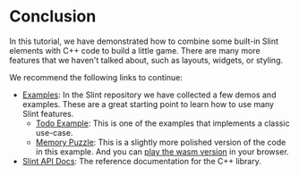 # Conclusion

In this tutorial, we have demonstrated how to combine some built-in Slint elements with C++ code to build a little
game. There are many more features that we haven't talked about, such as layouts, widgets, or styling.

We recommend the following links to continue:

  * [Examples](https://github.com/slint-ui/slint/tree/master/examples): In the Slint repository we have collected a few demos and examples. These are a great starting point to learn how to use many Slint features.
    * [Todo Example](https://github.com/slint-ui/slint/tree/master/examples/todo): This is one of the examples that implements a classic use-case.
    * [Memory Puzzle](https://github.com/slint-ui/slint/tree/master/examples/memory): This is a slightly more polished version of the code in this example. And you can <a href="https://slint-ui.com/demos/memory/" target="_blank">play the wasm version</a> in your browser.
  * [Slint API Docs](https://slint-ui.com/docs/cpp/): The reference documentation for the C++ library.
